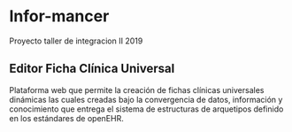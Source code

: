 # Infor-mancer
Proyecto taller de integracion II 2019
## Editor Ficha Clínica Universal 
Plataforma web que permite la creación de fichas clínicas universales dinámicas las cuales creadas bajo la convergencia de datos, información y conocimiento que entrega el sistema de estructuras de arquetipos definido en los estándares de openEHR.


